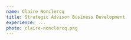 ```yaml
---
name: Claire Nonclercq
title: Strategic Advisor Business Development
experience: ...
photo: claire-nonclercq.png
---
```

